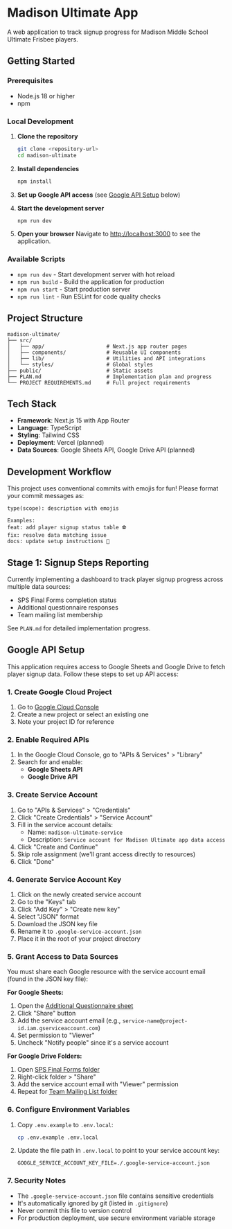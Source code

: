 # Madison Ultimate App

A web application to track signup progress for Madison Middle School Ultimate Frisbee players.

## Getting Started

### Prerequisites

- Node.js 18 or higher
- npm

### Local Development

1. **Clone the repository**
   ```bash
   git clone <repository-url>
   cd madison-ultimate
   ```

2. **Install dependencies**
   ```bash
   npm install
   ```

3. **Set up Google API access** (see [Google API Setup](#google-api-setup) below)

4. **Start the development server**
   ```bash
   npm run dev
   ```

5. **Open your browser**
   Navigate to [http://localhost:3000](http://localhost:3000) to see the application.

### Available Scripts

- `npm run dev` - Start development server with hot reload
- `npm run build` - Build the application for production
- `npm run start` - Start production server
- `npm run lint` - Run ESLint for code quality checks

## Project Structure

```
madison-ultimate/
├── src/
│   ├── app/                    # Next.js app router pages
│   ├── components/             # Reusable UI components
│   ├── lib/                    # Utilities and API integrations
│   └── styles/                 # Global styles
├── public/                     # Static assets
├── PLAN.md                     # Implementation plan and progress
└── PROJECT REQUIREMENTS.md     # Full project requirements
```

## Tech Stack

- **Framework**: Next.js 15 with App Router
- **Language**: TypeScript
- **Styling**: Tailwind CSS
- **Deployment**: Vercel (planned)
- **Data Sources**: Google Sheets API, Google Drive API (planned)

## Development Workflow

This project uses conventional commits with emojis for fun! Please format your commit messages as:

```
type(scope): description with emojis

Examples:
feat: add player signup status table ⚽
fix: resolve data matching issue
docs: update setup instructions 📖
```

## Stage 1: Signup Steps Reporting

Currently implementing a dashboard to track player signup progress across multiple data sources:

- SPS Final Forms completion status
- Additional questionnaire responses  
- Team mailing list membership

See `PLAN.md` for detailed implementation progress.

## Google API Setup

This application requires access to Google Sheets and Google Drive to fetch player signup data. Follow these steps to set up API access:

### 1. Create Google Cloud Project

1. Go to [Google Cloud Console](https://console.cloud.google.com)
2. Create a new project or select an existing one
3. Note your project ID for reference

### 2. Enable Required APIs

1. In the Google Cloud Console, go to "APIs & Services" > "Library"
2. Search for and enable:
   - **Google Sheets API**
   - **Google Drive API**

### 3. Create Service Account

1. Go to "APIs & Services" > "Credentials"
2. Click "Create Credentials" > "Service Account"
3. Fill in the service account details:
   - Name: `madison-ultimate-service`
   - Description: `Service account for Madison Ultimate app data access`
4. Click "Create and Continue"
5. Skip role assignment (we'll grant access directly to resources)
6. Click "Done"

### 4. Generate Service Account Key

1. Click on the newly created service account
2. Go to the "Keys" tab
3. Click "Add Key" > "Create new key"
4. Select "JSON" format
5. Download the JSON key file
6. Rename it to `.google-service-account.json`
7. Place it in the root of your project directory

### 5. Grant Access to Data Sources

You must share each Google resource with the service account email (found in the JSON key file):

**For Google Sheets:**
1. Open the [Additional Questionnaire sheet](https://docs.google.com/spreadsheets/d/1f_PPULjdg-5q2Gi0cXvWvGz1RbwYmUtADChLqwsHuNs/)
2. Click "Share" button
3. Add the service account email (e.g., `service-name@project-id.iam.gserviceaccount.com`)
4. Set permission to "Viewer"
5. Uncheck "Notify people" since it's a service account

**For Google Drive Folders:**
1. Open [SPS Final Forms folder](https://drive.google.com/drive/folders/1SnWCxDIn3FxJCvd1JcWyoeoOMscEsQcW)
2. Right-click folder > "Share"
3. Add the service account email with "Viewer" permission
4. Repeat for [Team Mailing List folder](https://drive.google.com/drive/folders/1pAeQMEqiA9QdK9G5yRXsqgbNVzEU7R1E)

### 6. Configure Environment Variables

1. Copy `.env.example` to `.env.local`:
   ```bash
   cp .env.example .env.local
   ```

2. Update the file path in `.env.local` to point to your service account key:
   ```
   GOOGLE_SERVICE_ACCOUNT_KEY_FILE=./.google-service-account.json
   ```

### 7. Security Notes

- The `.google-service-account.json` file contains sensitive credentials
- It's automatically ignored by git (listed in `.gitignore`)
- Never commit this file to version control
- For production deployment, use secure environment variable storage